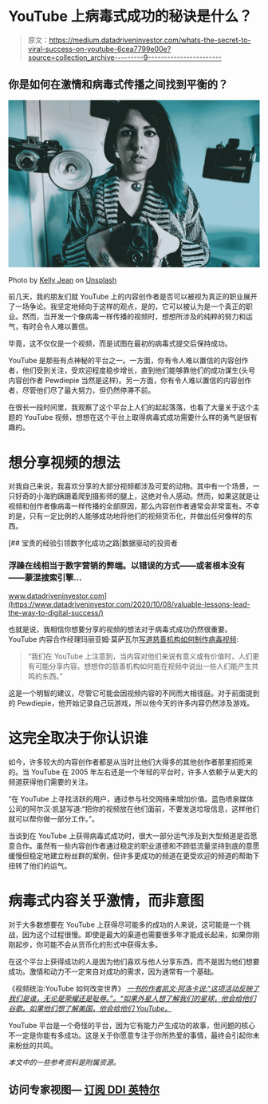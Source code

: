 # YouTube 上病毒式成功的秘诀是什么？

> 原文：<https://medium.datadriveninvestor.com/whats-the-secret-to-viral-success-on-youtube-6cea7799e00e?source=collection_archive---------9----------------------->

## 你是如何在激情和病毒式传播之间找到平衡的？

![](img/ff910fa639d89b98bd60d0ae1946e774.png)

Photo by [Kelly Jean](https://unsplash.com/@kellyjean?utm_source=medium&utm_medium=referral) on [Unsplash](https://unsplash.com?utm_source=medium&utm_medium=referral)

前几天，我的朋友们就 YouTube 上的内容创作者是否可以被视为真正的职业展开了一场争论。我坚定地倾向于这样的观点，是的，它可以被认为是一个真正的职业。然而，当开发一个像病毒一样传播的视频时，想想所涉及的纯粹的努力和运气，有时会令人难以置信。

毕竟，这不仅仅是一个视频，而是试图在最初的病毒式提交后保持成功。

YouTube 是那些有点神秘的平台之一。一方面，你有令人难以置信的内容创作者，他们受到关注，受欢迎程度稳步增长，直到他们能够靠他们的成功谋生(头号内容创作者 Pewdiepie 当然是这样)。另一方面，你有令人难以置信的内容创作者，尽管他们尽了最大努力，但仍然停滞不前。

在很长一段时间里，我观察了这个平台上人们的起起落落，也看了大量关于这个主题的 YouTube 视频，想想在这个平台上取得病毒式成功需要什么样的勇气是很有趣的。

# **想分享视频的想法**

对我自己来说，我喜欢分享的大部分视频都涉及可爱的动物。其中有一个场景，一只好奇的小海豹蹒跚着爬到摄影师的腿上，这绝对令人感动。然而，如果这就是让视频和创作者像病毒一样传播的全部原因，那么内容创作者通常会非常富有。不幸的是，只有一定比例的人能够成功地将他们的视频货币化，并做出任何像样的东西。

[](https://www.datadriveninvestor.com/2020/10/08/valuable-lessons-lead-the-way-to-digital-success/) [## 宝贵的经验引领数字化成功之路|数据驱动的投资者

### 浮躁在线相当于数字营销的弊端。以错误的方式——或者根本没有——蒙混搜索引擎…

www.datadriveninvestor.com](https://www.datadriveninvestor.com/2020/10/08/valuable-lessons-lead-the-way-to-digital-success/) 

也就是说，我相信你想要分享的视频的想法对于病毒式成功仍然很重要。YouTube 内容合作经理玛丽亚姆·莫萨瓦尔[写道慈善机构如何制作病毒视频](https://www.theguardian.com/voluntary-sector-network/2015/nov/05/youtube-what-makes-video-go-viral-charities):

> “我们在 YouTube 上注意到，当内容对他们来说有意义或有价值时，人们更有可能分享内容。想想你的慈善机构如何能在视频中说出一些人们能产生共鸣的东西。”

这是一个明智的建议，尽管它可能会因视频内容的不同而大相径庭。对于前面提到的 Pewdiepie，他开始记录自己玩游戏，所以他今天的许多内容仍然涉及游戏。

# **这完全取决于你认识谁**

如今，许多较大的内容创作者都是从当时比他们大得多的其他创作者那里招揽来的。当 YouTube 在 2005 年左右还是一个年轻的平台时，许多人依赖于从更大的频道获得他们需要的关注。

“在 YouTube 上寻找活跃的用户，通过参与社交网络来增加价值。蓝色喷泉媒体公司的阿尔汉·凯瑟写道:“把你的视频放在他们面前，不要发送垃圾信息，这样他们就可以帮你做一部分工作。”。

当谈到在 YouTube 上获得病毒式成功时，很大一部分运气涉及到大型频道是否愿意合作。虽然有一些内容创作者通过稳定的职业道德和不顾低流量坚持到底的意愿缓慢但稳定地建立粉丝群的案例，但许多更成功的频道在更受欢迎的频道的帮助下扭转了他们的运气。

# **病毒式内容关乎激情，而非意图**

对于大多数想要在 YouTube 上获得尽可能多的成功的人来说，这可能是一个挑战，因为这个过程很慢。即使是最大的渠道也需要很多年才能成长起来，如果你刚刚起步，你可能不会从货币化的形式中获得太多。

在这个平台上获得成功的人是因为他们喜欢与他人分享东西，而不是因为他们想要成功。激情和动力不一定来自对成功的需求，因为通常有一个基础。

《视频统治:YouTube 如何改变世界》 [*一书的作者凯文·阿洛卡说:“这项活动反映了我们是谁，无论是荣耀还是耻辱。”。“如果外星人想了解我们的星球，他会给他们谷歌。如果他们想了解美国，他会给他们 YouTube。*](https://amzn.to/3k7vges)

YouTube 平台是一个奇怪的平台，因为它有能力产生成功的故事，但问题的核心不一定是你能有多成功。这是关于你愿意专注于你所热爱的事情，最终会引起你未来粉丝的共鸣。

*本文中的一些参考资料是附属资源。*

## 访问专家视图— [订阅 DDI 英特尔](https://datadriveninvestor.com/ddi-intel)